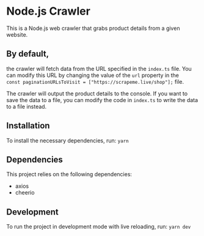 # Node.js Crawler

This is a Node.js web crawler that grabs product details from a given website.

## By default,

the crawler will fetch data from the URL specified in the `index.ts` file. You can modify this URL by changing the value of the `url` property in the `  const paginationURLsToVisit = ["https://scrapeme.live/shop"];` file.

The crawler will output the product details to the console. If you want to save the data to a file, you can modify the code in `index.ts` to write the data to a file instead.

## Installation

To install the necessary dependencies, run: `yarn`

## Dependencies

This project relies on the following dependencies:

- axios
- cheerio

## Development

To run the project in development mode with live reloading, run: `yarn dev`
